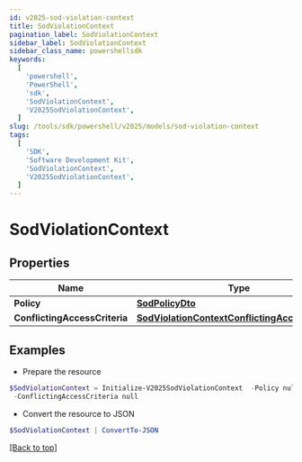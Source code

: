 ```yaml
---
id: v2025-sod-violation-context
title: SodViolationContext
pagination_label: SodViolationContext
sidebar_label: SodViolationContext
sidebar_class_name: powershellsdk
keywords:
  [
    'powershell',
    'PowerShell',
    'sdk',
    'SodViolationContext',
    'V2025SodViolationContext',
  ]
slug: /tools/sdk/powershell/v2025/models/sod-violation-context
tags:
  [
    'SDK',
    'Software Development Kit',
    'SodViolationContext',
    'V2025SodViolationContext',
  ]
---
```


# SodViolationContext

## Properties

| Name | Type | Description | Notes |
| --- | --- | --- | --- |
| **Policy** | [**SodPolicyDto**](sod-policy-dto) |  | [optional] |
| **ConflictingAccessCriteria** | [**SodViolationContextConflictingAccessCriteria**](sod-violation-context-conflicting-access-criteria) |  | [optional] |

## Examples

- Prepare the resource

```powershell
$SodViolationContext = Initialize-V2025SodViolationContext  -Policy null `
 -ConflictingAccessCriteria null
```

- Convert the resource to JSON

```powershell
$SodViolationContext | ConvertTo-JSON
```

[[Back to top]](#)

